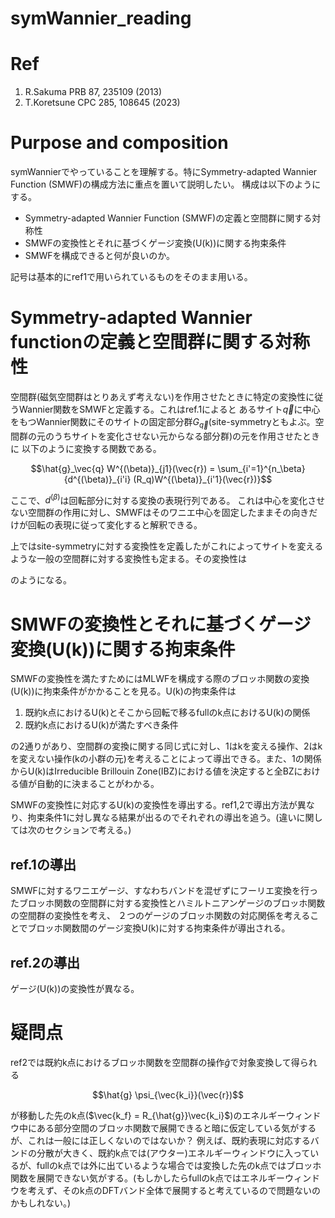 # symWannier_reading
# Ref 
1. R.Sakuma PRB 87, 235109 (2013)
2. T.Koretsune CPC 285, 108645 (2023)
# Purpose and composition
symWannierでやっていることを理解する。特にSymmetry-adapted Wannier Function (SMWF)の構成方法に重点を置いて説明したい。
構成は以下のようにする。
- Symmetry-adapted Wannier Function (SMWF)の定義と空間群に関する対称性
- SMWFの変換性とそれに基づくゲージ変換(U(k))に関する拘束条件
- SMWFを構成できると何が良いのか。
  
記号は基本的にref1で用いられているものをそのまま用いる。
# Symmetry-adapted Wannier functionの定義と空間群に関する対称性
空間群(磁気空間群はとりあえず考えない)を作用させたときに特定の変換性に従うWannier関数をSMWFと定義する。これはref.1によると
あるサイト$\vec{q}$に中心をもつWannier関数にそのサイトの固定部分群$G_\vec{q}$(site-symmetryともよぶ。空間群の元のうちサイトを変化させない元からなる部分群)の元を作用させたときに
以下のように変換する関数である。
```math
\hat{g}_\vec{q} W^{(\beta)}_{j1}(\vec{r}) = \sum_{i'=1}^{n_\beta}{d^{(\beta)}_{i'i} (R_q)W^{(\beta)}_{i'1}(\vec{r})}
```
ここで、$d^{(\beta)}$は回転部分に対する変換の表現行列である。
これは中心を変化させない空間群の作用に対し、SMWFはそのワニエ中心を固定したままその向きだけが回転の表現に従って変化すると解釈できる。

上ではsite-symmetryに対する変換性を定義したがこれによってサイトを変えるような一般の空間群に対する変換性も定まる。その変換性は

のようになる。
#  SMWFの変換性とそれに基づくゲージ変換(U(k))に関する拘束条件
SMWFの変換性を満たすためにはMLWFを構成する際のブロッホ関数の変換(U(k))に拘束条件がかかることを見る。U(k)の拘束条件は
1. 既約k点におけるU(k)とそこから回転で移るfullのk点におけるU(k)の関係
2. 既約k点におけるU(k)が満たすべき条件
   
の2通りがあり、空間群の変換に関する同じ式に対し、1はkを変える操作、2はkを変えない操作(kの小群の元)を考えることによって導出できる。また、1の関係からU(k)はIrreducible Brillouin Zone(IBZ)における値を決定すると全BZにおける値が自動的に決まることがわかる。


SMWFの変換性に対応するU(k)の変換性を導出する。ref1,2で導出方法が異なり、拘束条件1に対し異なる結果が出るのでそれぞれの導出を追う。(違いに関しては次のセクションで考える。)

## ref.1の導出
SMWFに対するワニエゲージ、すなわちバンドを混ぜずにフーリエ変換を行ったブロッホ関数の空間群に対する変換性とハミルトニアンゲージのブロッホ関数の空間群の変換性を考え、
２つのゲージのブロッホ関数の対応関係を考えることでブロッホ関数間のゲージ変換U(k)に対する拘束条件が導出される。

## ref.2の導出


ゲージ(U(k))の変換性が異なる。

# 疑問点
ref2では既約k点におけるブロッホ関数を空間群の操作$\hat{g}$で対象変換して得られる
```math
\hat{g} \psi_{\vec{k_i}}(\vec{r})
```
が移動した先のk点($\vec{k_f} = R_{\hat{g}}\vec{k_i}$)のエネルギーウィンドウ中にある部分空間のブロッホ関数で展開できると暗に仮定している気がするが、これは一般には正しくないのではないか？
例えば、既約表現に対応するバンドの分散が大きく、既約k点では(アウター)エネルギーウィンドウに入っているが、fullのk点では外に出ているような場合では変換した先のk点ではブロッホ関数を展開できない気がする。(もしかしたらfullのk点ではエネルギーウィンドウを考えず、そのk点のDFTバンド全体で展開すると考えているので問題ないのかもしれない。)

